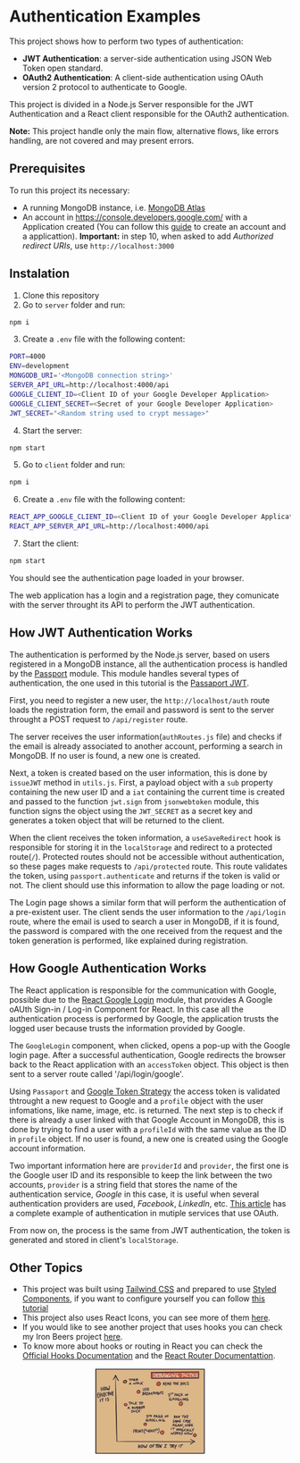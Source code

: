 # Authentication Examples

This project shows how to perform two types of authentication:

- **JWT Authentication**: a server-side authentication using JSON Web Token open standard.
- **OAuth2 Authentication**: A client-side authentication using OAuth version 2 protocol to authenticate to Google.

This project is divided in a Node.js Server responsible for the JWT Authentication and a React client responsible for the OAuth2 authentication.

**Note:** This project handle only the main flow, alternative flows, like errors handling, are not covered and may present errors.

## Prerequisites

To run this project its necessary:

- A running MongoDB instance, i.e. [MongoDB Atlas](https://www.mongodb.com/cloud/atlas)
- An account in https://console.developers.google.com/ with a Application created (You can follow this [guide](https://theonetechnologies.com/blog/post/how-to-get-google-app-client-id-and-client-secret) to create an account and a applicattion).
  **Important:** in step 10, when asked to add _Authorized redirect URIs_, use `http://localhost:3000`

## Instalation

1. Clone this repository
2. Go to `server` folder and run:

```sh
npm i
```

3. Create a `.env` file with the following content:

```sh
PORT=4000
ENV=development
MONGODB_URI='<MongoDB connection string>'
SERVER_API_URL=http://localhost:4000/api
GOOGLE_CLIENT_ID=<Client ID of your Google Developer Application>
GOOGLE_CLIENT_SECRET=<Secret of your Google Developer Application>
JWT_SECRET="<Random string used to crypt message>"
```

4. Start the server:

```sh
npm start
```

5. Go to `client` folder and run:

```sh
npm i
```

6. Create a `.env` file with the following content:

```sh
REACT_APP_GOOGLE_CLIENT_ID=<Client ID of your Google Developer Application>
REACT_APP_SERVER_API_URL=http://localhost:4000/api
```

7. Start the client:

```sh
npm start
```

You should see the authentication page loaded in your browser.

The web application has a login and a registration page, they comunicate with the server throught its API to perform the JWT authentication.

## How JWT Authentication Works

The authentication is performed by the Node.js server, based on users registered in a MongoDB instance, all the authentication process is handled by the [Passport](http://www.passportjs.org/) module. This module handles several types of authentication, the one used in this tutorial is the [Passaport JWT](http://www.passportjs.org/packages/passport-jwt/).

First, you need to register a new user, the `http://localhost/auth` route loads the registration form, the email and password is sent to the server throught a POST request to `/api/register` route.

The server receives the user information(`authRoutes.js` file) and checks if the email is already associated to another account, performing a search in MongoDB. If no user is found, a new one is created.

Next, a token is created based on the user information, this is done by `issueJWT` method in `utils.js`. First, a payload object with a `sub` property containing the new user ID and a `iat` containing the current time is created and passed to the function `jwt.sign` from `jsonwebtoken` module, this function signs the object using the `JWT_SECRET` as a secret key and generates a token object that will be returned to the client.

When the client receives the token information, a `useSaveRedirect` hook is responsible for storing it in the `localStorage` and redirect to a protected route(`/`). Protected routes should not be accessible without authentication, so these pages make requests to `/api/protected` route. This route validates the token, using `passport.authenticate` and returns if the token is valid or not. The client should use this information to allow the page loading or not.

The Login page shows a similar form that will perform the authentication of a pre-existent user. The client sends the user information to the `/api/login` route, where the email is used to search a user in MongoDB, if it is found, the password is compared with the one received from the request and the token generation is performed, like explained during registration.

## How Google Authentication Works

The React application is responsible for the communication with Google, possible due to the [React Google Login](https://www.npmjs.com/package/react-google-login) module, that provides A Google oAUth Sign-in / Log-in Component for React. In this case all the authentication process is performed by Google, the application trusts the logged user because trusts the information provided by Google.

The `GoogleLogin` component, when clicked, opens a pop-up with the Google login page. After a successful authentication, Google redirects the browser back to the React application with an `accessToken` object. This object is then sent to a server route called '/api/login/google'.

Using `Passaport` and [Google Token Strategy](https://www.npmjs.com/package/passport-google-token) the access token is validated thtrought a new request to Google and a `profile` object with the user infomations, like name, image, etc. is returned. The next step is to check if there is already a user linked with that Google Account in MongoDB, this is done by trying to find a user with a `profileId` with the same value as the ID in `profile` object. If no user is found, a new one is created using the Google account information.

Two important information here are `providerId` and `provider`, the first one is the Google user ID and its responsible to keep the link between the two accounts, `provider` is a string field that stores the name of the authentication service, _Google_ in this case, it is useful when several authentication providers are used, _Facebook_, _LinkedIn_, etc. [This article](https://medium.com/@alexanderleon/implement-social-authentication-with-react-restful-api-9b44f4714fa) has a complete example of authentication in mutiple services that use OAuth.

From now on, the process is the same from JWT authentication, the token is generated and stored in client's `localStorage`.

## Other Topics

- This project was built using [Tailwind CSS](https://tailwindcss.com/) and prepared to use [Styled Components](https://styled-components.com/), if you want to configure yourself you can follow [this tutorial](https://www.youtube.com/watch?v=FiGmAI5e91M)
- This project also uses React Icons, you can see more of them [here](https://react-icons.github.io/react-icons/).
- If you would like to see another project that uses hooks you can check my Iron Beers project [here](https://github.com/lotofcaffeine/ironbeers-hooks).
- To know more about hooks or routing in React you can check the [Official Hooks Documentation](https://reactjs.org/docs/hooks-intro.html) and the [React Router Documentattion](https://reacttraining.com/react-router/web/guides/quick-start).

<p align="center">
   <img src=".github/loop.JPG" width="200"/>
</p>
